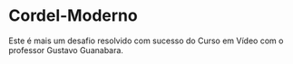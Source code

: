 # Cordel-Moderno
Este é mais um desafio resolvido com sucesso do Curso em Vídeo com o professor Gustavo Guanabara.

